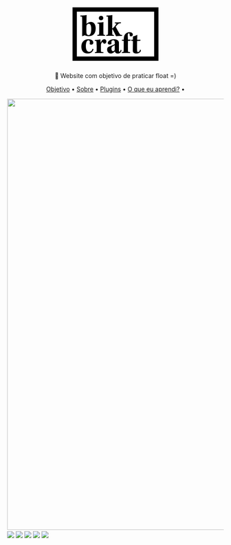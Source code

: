 <h1 align="center">
   <img src="./img/bikcraft.svg">
</h1>
<p align="center">🚀 Website com objetivo de praticar float =)</p>
<p align="center">
 <a href="#objetivo">Objetivo</a> •
  <a href="#sobre" >Sobre</a> •
   <a href="#plugins">Plugins</a> •
   <a href="#aprendizado">O que eu aprendi?</a> •
</p>
<img src="./videos/home.gif" width="1200px" height="1000px">
<img src="./videos/sobre.gif">
<img src="./videos/portfolio.gif">
<img src="./videos/produtos.gif">
<img src="./videos/contato.gif">
<img src="./videos/responsivo.gif">

<h2 id="objetivo">
 

</h2>
